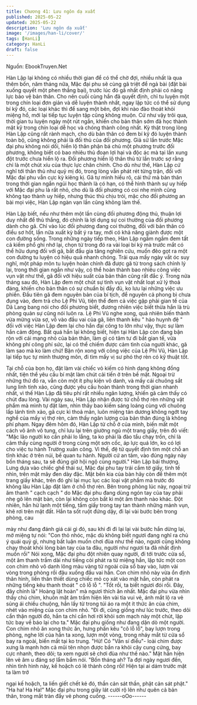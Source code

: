```yaml
---
title: Chương 41: Lưu ngôn dạ xuất
published: 2025-05-22
updated: 2025-05-22
description: 'Lưu ngôn dạ xuất'
image: '/images/han-li/cover/'
tags: [HanLi]
category: HanLi
draft: false
---
```


Nguồn: EbookTruyen.Net

Hàn Lập lại không có nhiều thời gian để có thể chờ đợi, nhiều
nhất là qua thêm bốn, năm tháng nữa, Mặc đại phu sẽ cùng gã
triệt để ngả bài (đặt bài xuống quyết một phen thắng bại), trước
lúc đó gã nhất định phải có năng lực bảo vệ bản thân.
Cho nên cuối cùng hắn đã quyết định, chỉ tu luyện một trong chín
loại đơn giản và dễ luyện thành nhất, ngay lập tức có thể sử dụng
bí kỹ đó, các loại khác thì để sang một bên, đợi khi nào đào thoát
khỏi miệng hổ, mới lại tiếp tục luyện tập cũng không muộn.
Cứ như vậy trôi qua, thời gian tu luyện ngày một rút ngắn, khiến
cho bản thân sớm đã học thành mật kỹ trong chín loại dễ học và
chóng thành công nhất.
Kỳ thật trong lòng Hàn Lập cũng rất rành mạch, cho dù bản thân
có đem bí kỹ đó luyện thành toàn bộ, cũng không phải là đối thủ
của đối phương.
Giả sử lần trước Mặc đại phu không nói dối, hiển lộ thân phận bá
chủ một phương trước đối phương, không biết có bao nhiêu thủ
đoạn lợi hại và độc ác mà tại lần xung đột trước chưa hiển lộ ra.
Đối phương hiển lộ thân thủ từ lần trước sợ rằng chỉ là một chút
xíu của thực lực chân chính.
Cho dù như thế, Hàn Lập cứ nghĩ tới thân thủ như quỷ mị đó,
trong lòng vẫn phát rét từng trận, đối với Mặc đại phu vẫn cực kỳ
kiêng kị.
Gã tự mình hiểu rõ, cái thứ mà bản thân trong thời gian ngắn ngủi
học thành là có hạn, có thể hình thành sự uy hiếp với Mặc đại phu
là rất nhỏ, cho dù là đối phương có coi nhẹ mình cũng không tạo
thành uy hiếp, nhưng thúc thủ chịu trói, mặc cho đối phương an
bài mọi việc, Hàn Lập ngàn vạn lần cũng không làm thế.

Hàn Lập biết, nếu như thêm một lần cùng đối phương động thủ,
thuận lợi duy nhất để thủ thắng, đó chính là lợi dụng sự coi
thường của đối phương dành cho gã. Chỉ vào lúc đối phương
đang coi thường, đối với bản thân có điều sơ hốt, lần nữa xuất kỳ
bất ý ra tay, mới có khả năng giành được một con đường sống.
Trong những ngày tiếp theo, Hàn Lập ngấm ngầm đem tất cả
kiếm phổ ghi nhớ lại, chọn từ trong đó ra vài loại bí kỹ mà trước
mắt có thể hữu dụng đối với gã, bắt đầu gia tăng nghiên cứu,
muốn đẽo gọt ra một con đường tu luyện có hiệu quả nhanh
chóng.
Trải qua mấy ngày vắt óc suy nghĩ, một pháp môn tu luyện hoàn
chỉnh đã được gã từ trong sách chỉnh lý lại, trong thời gian ngắn
như vậy, có thể hoàn thành bao nhiêu công việc vụn vặt như thế,
gã đối với hiệu suất của bản thân cũng rất đắc ý.
Trong nửa tháng sau đó, Hàn Lập đem một chút sự tình vụn vặt
nhất loạt xử lý thoả đáng, khiến cho bản thân có sự chuẩn bị đầy
đủ, ko lưu lại những việc ưu phiền.
Đầu tiên gã đem nguyên bản của bí tịch, để nguyên cả phong bì
chưa đụng vào, đem trả cho Lệ Phi Vũ, tiện thể đem cả việc gặp
phải gian tế của Dã Lang bang nói cho đối phương biết, đương
nhiên việc biết thừa hắn là trù phòng quản sự cũng nói luôn ra.
Lệ Phi Vũ nghe xong, quả nhiên biến thành vừa mừng vừa sợ, vỗ
vào đầu vai của gã, liên thanh kêu " hảo huynh đệ "
đối với việc Hàn Lập đem lại cho hắn đại công to lớn như vậy,
thực sự làm hắn cảm động.
Bất quá hắn lại không biết, hiện tại Hàn Lập còn đang bận rộn với
cái mạng nhỏ của bản thân, làm gì có tâm tư đi bắt gian tế, vừa
không phí công phí sức, lại có thể chiếm được cảm tình của
người khác, gã làm sao mà ko làm chứ!
Bận rộn xong với công việc của Lệ Phi Vũ, Hàn Lập lại tiếp tục tự
mình thượng môn, đi tìm mấy vị sư phó thợ rèn có kỹ thuật tốt.

Tại chỗ của bọn họ, đặt làm vài chiếc vỏ kiếm có hình dạng không
đồng nhất, tiện thể yêu cầu bí mật làm chút cải tiến ở trên bề mặt.
Ngoại trừ những thứ đó ra, vẫn còn một ít phụ kiện vô danh, và
mấy cái chuông sắt lung linh tinh xảo, cũng được yêu cầu hoàn
thành trong thời gian nhanh nhất, vì thế Hàn Lập đã tiêu phí rất
nhiều ngân lượng, khiến gã cảm thấy có chút đau lòng.
Vài ngày sau, Hàn Lập nhận được từ chỗ thợ rèn những vật
phẩm mà mình tự đặt làm, nhìn thấy bao kiếm sáng loáng cùng
với chuông lấp lánh tinh xảo, gã cực kì thoả mãn, luôn miệng tán
dương không ngớt tay nghề của mấy vị thợ rèn, cảm thấy ngân
lượng của bản thân đúng là không phí phạm.
Ngay đêm hôm đó, Hàn Lập từ chỗ ở của mình, biến mất một
cách vô ảnh vô tung, chỉ lưu lại trên giường ngủ một trang giấy,
trên đó viết:
"Mặc lão người ko cần phải lo lắng, ta ko phải là đào tẩu chạy
trốn, chỉ là cảm thấy cùng người ở trong cùng một sơn cốc, áp lực
quá lớn, ko có lợi cho việc tu hành Trường xuân công. Vì thế, đệ
tử quyết định tìm một chỗ an tĩnh khác ở trên núi, bế quan tu
hành. Người cứ an tâm, vào đúng ngày này bốn tháng sau, ta sẽ
đúng giờ hội ngộ cùng người."
Hàn Lập bái thượng.
Lưng dựa vào chiếc ghế thái sư, Mặc đại phu tay trái cầm tờ giấy,
tinh tế nhìn, trên mặt mây đen dày đặc. Mặt bên kia của bàn hãy
còn để thêm một trang giấy khác, trên đó ghi lại mục lục các loại
vật phẩm mà trước đó không lâu Hàn Lập đặt làm ở chỗ thợ rèn.
Bên trong phòng lúc này, ngoại trừ âm thanh " cạch cạch " do Mặc
đại phu đang dùng ngón tay của tay phải nhẹ gõ lên mặt bàn, còn
lại không còn bất kì một âm thanh nào khác.
Đột nhiên, hắn hừ lạnh một tiếng, tấm giấy trong tay tan thành
những mảnh vụn, khẽ rơi trên mặt đất.
Hắn ta sốt ruột đứng dậy, đi lại vài bước bên trong phòng, cau

mày như đang đánh giá cái gì đó, sau khi đi đi lại lại vài bước hắn
dừng lại, mở miệng tự nói:
"Con thỏ nhóc, mặc dù không biết ngươi đang nghĩ ra chủ ý quái
quỷ gì, nhưng bất luận muốn chơi đùa như thế nào, ngươi cũng
không chạy thoát khỏi lòng bàn tay của ta đâu, người như ngươi
ta đã nhất định muốn rồi"
Nói xong, Mặc đại phu đột nhiên quay người, đi tới trước cửa sổ,
một âm thanh trầm dài như tiếng còi phát ra từ miệng hắn, lập tức
một con con chim nhỏ vô danh lông màu vàng từ ngoài cửa sổ
bay vào, lượn vài vòng trong phòng rồi đậu xuống đầu vai hắn.
Con chim nhỏ này vừa ổn định thân hình, liền thân thiết dùng
chiếc mỏ cọ xát vào mặt hắn, còn phát ra những tiếng kêu thanh
thoát " cô lỗ lỗ ".
"Tốt rồi, ta biết ngươi đói rồi. Đây, đây chính là" Hoàng lật hoàn"
mà ngươi thích ăn nhất.
Mặc đại phu vừa nhìn thấy chú chim, khuôn mặt âm trầm hiện lên
vài tia vui vẻ, ánh mắt lộ ra vẻ sủng ái chiều chuộng, hắn lấy từ
trong túi áo ra một ít thức ăn của chim, nhét vào miệng của con
chim nhỏ.
"Đi đi, cũng giống như lúc trước, theo dõi cẩn thận người đó, hắn
ta chỉ cần hơi rời khỏi sơn mạch này một chút, lập tức bay về báo
lại cho ta." Mặc đại phu giống như đang dặn dò một người.
Con chim nhỏ ăn xong thức ăn, hưng phấn kêu "cô lỗ lỗ", bay
lượn trong phòng, nghe lời của hắn ta xong, lượn một vòng, trong
nháy mắt từ cửa sổ bay ra ngoài, biến mất tại ko trung.
"Hừ! Có "Vân sí điểu"- loài chim được xưng là mạnh hơn cả mũi
tên nhọn được bắn ra khỏi cây cung cứng, bay cực nhanh, theo
dôi; ta xem ngươi sẽ chơi đùa như thế nào." Mặt hắn hiện lên vẻ
âm u đáng sợ lẩm bẩm nói.
"Bốn tháng ah? Ta đợi ngày ngươi đến, nhìn tình hình này, kế
hoặch có lẽ thành công rồi! Hiện tại ai dám trước mặt ta làm trở

ngại kế hoặch, ta liến giết chết kẻ đó, thần cản sát thần, phật cản
sát phật."
"Ha ha! Ha Ha!" Mặc đại phu trong giây lát cười rộ lên như quên
cả bản thân, trong mắt tràn đầy vẻ phong cuồng.
------oOo------
